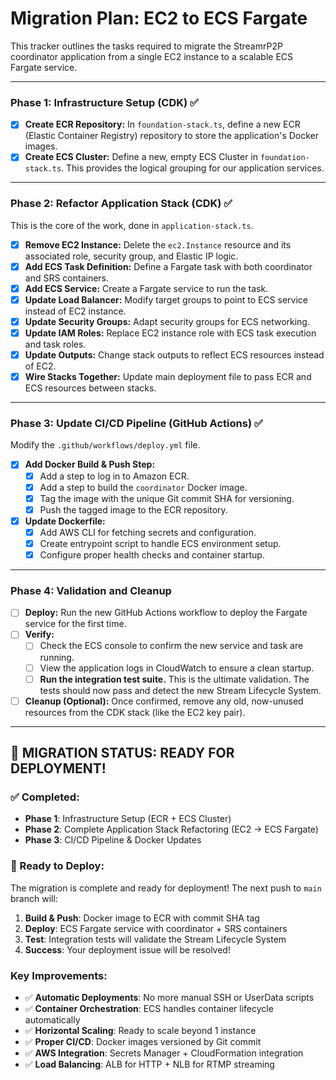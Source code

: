 # Migration Plan: EC2 to ECS Fargate

This tracker outlines the tasks required to migrate the StreamrP2P coordinator application from a single EC2 instance to a scalable ECS Fargate service.

---

### Phase 1: Infrastructure Setup (CDK) ✅
*   [x] **Create ECR Repository:** In `foundation-stack.ts`, define a new ECR (Elastic Container Registry) repository to store the application's Docker images.
*   [x] **Create ECS Cluster:** Define a new, empty ECS Cluster in `foundation-stack.ts`. This provides the logical grouping for our application services.

---

### Phase 2: Refactor Application Stack (CDK) ✅
This is the core of the work, done in `application-stack.ts`.
*   [x] **Remove EC2 Instance:** Delete the `ec2.Instance` resource and its associated role, security group, and Elastic IP logic.
*   [x] **Add ECS Task Definition:** Define a Fargate task with both coordinator and SRS containers.
*   [x] **Add ECS Service:** Create a Fargate service to run the task.
*   [x] **Update Load Balancer:** Modify target groups to point to ECS service instead of EC2 instance.
*   [x] **Update Security Groups:** Adapt security groups for ECS networking.
*   [x] **Update IAM Roles:** Replace EC2 instance role with ECS task execution and task roles.
*   [x] **Update Outputs:** Change stack outputs to reflect ECS resources instead of EC2.
*   [x] **Wire Stacks Together:** Update main deployment file to pass ECR and ECS resources between stacks.

---

### Phase 3: Update CI/CD Pipeline (GitHub Actions) ✅
Modify the `.github/workflows/deploy.yml` file.
*   [x] **Add Docker Build & Push Step:**
    *   [x] Add a step to log in to Amazon ECR.
    *   [x] Add a step to build the `coordinator` Docker image.
    *   [x] Tag the image with the unique Git commit SHA for versioning.
    *   [x] Push the tagged image to the ECR repository.
*   [x] **Update Dockerfile:**
    *   [x] Add AWS CLI for fetching secrets and configuration.
    *   [x] Create entrypoint script to handle ECS environment setup.
    *   [x] Configure proper health checks and container startup.

---

### Phase 4: Validation and Cleanup
*   [ ] **Deploy:** Run the new GitHub Actions workflow to deploy the Fargate service for the first time.
*   [ ] **Verify:**
    *   [ ] Check the ECS console to confirm the new service and task are running.
    *   [ ] View the application logs in CloudWatch to ensure a clean startup.
    *   [ ] **Run the integration test suite.** This is the ultimate validation. The tests should now pass and detect the new Stream Lifecycle System.
*   [ ] **Cleanup (Optional):** Once confirmed, remove any old, now-unused resources from the CDK stack (like the EC2 key pair).

---

## 🎉 **MIGRATION STATUS: READY FOR DEPLOYMENT!**

### **✅ Completed:**
- **Phase 1**: Infrastructure Setup (ECR + ECS Cluster)
- **Phase 2**: Complete Application Stack Refactoring (EC2 → ECS Fargate)  
- **Phase 3**: CI/CD Pipeline & Docker Updates

### **🚀 Ready to Deploy:**
The migration is complete and ready for deployment! The next push to `main` branch will:

1. **Build & Push**: Docker image to ECR with commit SHA tag
2. **Deploy**: ECS Fargate service with coordinator + SRS containers
3. **Test**: Integration tests will validate the Stream Lifecycle System
4. **Success**: Your deployment issue will be resolved!

### **Key Improvements:**
- ✅ **Automatic Deployments**: No more manual SSH or UserData scripts
- ✅ **Container Orchestration**: ECS handles container lifecycle automatically  
- ✅ **Horizontal Scaling**: Ready to scale beyond 1 instance
- ✅ **Proper CI/CD**: Docker images versioned by Git commit
- ✅ **AWS Integration**: Secrets Manager + CloudFormation integration
- ✅ **Load Balancing**: ALB for HTTP + NLB for RTMP streaming 